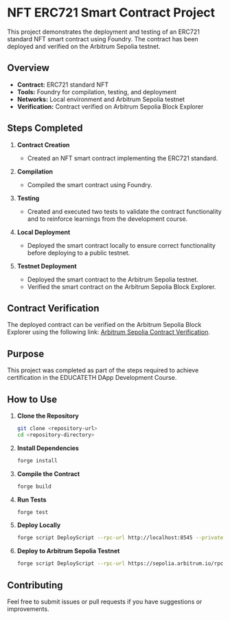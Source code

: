 # NFT ERC721 Smart Contract Project

This project demonstrates the deployment and testing of an ERC721 standard NFT smart contract using Foundry. The contract has been deployed and verified on the Arbitrum Sepolia testnet.

## Overview

- **Contract:** ERC721 standard NFT
- **Tools:** Foundry for compilation, testing, and deployment
- **Networks:** Local environment and Arbitrum Sepolia testnet
- **Verification:** Contract verified on Arbitrum Sepolia Block Explorer

## Steps Completed

1. **Contract Creation**

   - Created an NFT smart contract implementing the ERC721 standard.

2. **Compilation**

   - Compiled the smart contract using Foundry.

3. **Testing**

   - Created and executed two tests to validate the contract functionality and to reinforce learnings from the development course.

4. **Local Deployment**

   - Deployed the smart contract locally to ensure correct functionality before deploying to a public testnet.

5. **Testnet Deployment**
   - Deployed the smart contract to the Arbitrum Sepolia testnet.
   - Verified the smart contract on the Arbitrum Sepolia Block Explorer.

## Contract Verification

The deployed contract can be verified on the Arbitrum Sepolia Block Explorer using the following link: [Arbitrum Sepolia Contract Verification](https://sepolia.arbiscan.io/address/0x0148143a06e08825a3d0f6507b6b093688ede2ca).

## Purpose

This project was completed as part of the steps required to achieve certification in the EDUCATETH DApp Development Course.

## How to Use

1. **Clone the Repository**

   ```bash
   git clone <repository-url>
   cd <repository-directory>
   ```

2. **Install Dependencies**

   ```bash
   forge install
   ```

3. **Compile the Contract**

   ```bash
   forge build
   ```

4. **Run Tests**

   ```bash
   forge test
   ```

5. **Deploy Locally**

   ```bash
   forge script DeployScript --rpc-url http://localhost:8545 --private-key <your-private-key>
   ```

6. **Deploy to Arbitrum Sepolia Testnet**
   ```bash
   forge script DeployScript --rpc-url https://sepolia.arbitrum.io/rpc --private-key <your-private-key>
   ```

## Contributing

Feel free to submit issues or pull requests if you have suggestions or improvements.
